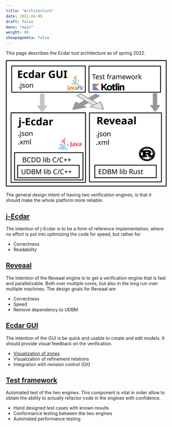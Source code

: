 ```yaml
---
title: "Architecture"
date: 2022-04-09
draft: false
menu: "main"
weight: 80
showpagemeta: false
---
```


This page describes the Ecdar tool architecture as of spring 2022.

![Overview of the Architecture](/img/ArchOverview.svg "Overview of the Architecture")

The general design intent of having two verification engines, is that it should make the whole platform more reliable.

## [j-Ecdar](https://github.com/Ecdar/j-Ecdar)

The intention of j-Ecdar is to be a form of reference implementation, where no effort is put into optimizing the code for speed, but rather for

 *	Correctness
 * Readability

## [Reveaal](https://github.com/Ecdar/Reveaal)

The intention of the Reveaal engine is to get a verification engine that is fast and parallelizable. Both over multiple cores, but also in the long run over multiple machines. The design goals for Reveaal are

 * Correctness
 * Speed
 * Remove dependency to UDBM

## [Ecdar GUI](https://github.com/Ecdar/Ecdar-GUI)

The intention of the GUI is be quick and usable to create and edit models. It should provide visual feedback on the verification.

 *	[Visualization of zones](https://github.com/Ecdar/VisualZone)
 *	Visualization of refinement relations
 *	Integration with revision control (Git)
 
## [Test framework](https://github.com/Ecdar/Ecdar-test)

Automated test of the two engines. This component is vital in order allow to obtain the ability to actually refactor code in the engines with confidence.

 *	Hand designed test cases with known results
 * Conformance testing between the two engines
 *	Automated performance testing


